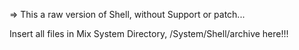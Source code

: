   => This a raw version of Shell, without Support or patch...
  
  Insert all files in Mix System Directory, /System/Shell/archive here!!!
  
